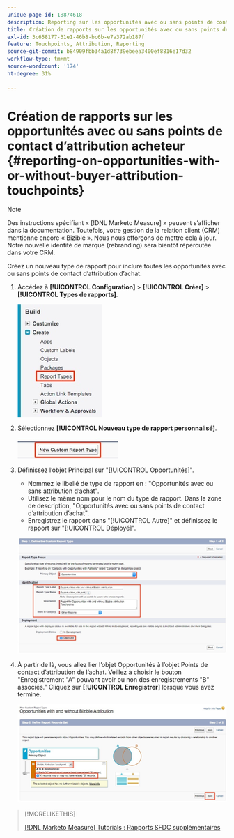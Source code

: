 ```yaml
---
unique-page-id: 18874618
description: Reporting sur les opportunités avec ou sans points de contact d’attribution d’achat - [!DNL Marketo Measure]
title: Création de rapports sur les opportunités avec ou sans points de contact d’attribution acheteur
exl-id: 3c658177-31e1-46b8-bc6b-e7a372ab187f
feature: Touchpoints, Attribution, Reporting
source-git-commit: b84909fbb34a1d8f739ebeea3400ef8816e17d32
workflow-type: tm+mt
source-wordcount: '174'
ht-degree: 31%

---
```


# Création de rapports sur les opportunités avec ou sans points de contact d’attribution acheteur {#reporting-on-opportunities-with-or-without-buyer-attribution-touchpoints}

>[!NOTE]
>
>Des instructions spécifiant « [!DNL Marketo Measure] » peuvent s’afficher dans la documentation. Toutefois, votre gestion de la relation client (CRM) mentionne encore « Bizible ». Nous nous efforçons de mettre cela à jour. Notre nouvelle identité de marque (rebranding) sera bientôt répercutée dans votre CRM.

Créez un nouveau type de rapport pour inclure toutes les opportunités avec ou sans points de contact d’attribution d’achat.

1. Accédez à **[!UICONTROL Configuration]** > **[!UICONTROL Créer]** > **[!UICONTROL Types de rapports]**.

   ![](assets/1-1.jpg)

1. Sélectionnez **[!UICONTROL Nouveau type de rapport personnalisé]**.

   ![](assets/2-1.jpg)

1. Définissez l’objet Principal sur &quot;[!UICONTROL Opportunités]&quot;.

   * Nommez le libellé de type de rapport en : &quot;Opportunités avec ou sans attribution d’achat&quot;.
   * Utilisez le même nom pour le nom du type de rapport. Dans la zone de description, &quot;Opportunités avec ou sans points de contact d’attribution d’achat&quot;.
   * Enregistrez le rapport dans &quot;[!UICONTROL Autre]&quot; et définissez le rapport sur &quot;[!UICONTROL Déployé]&quot;.

   ![](assets/3-1.jpg)

1. À partir de là, vous allez lier l’objet Opportunités à l’objet Points de contact d’attribution de l’achat. Veillez à choisir le bouton &quot;Enregistrement &quot;A&quot; pouvant avoir ou non des enregistrements &quot;B&quot; associés.&quot; Cliquez sur **[!UICONTROL Enregistrer]** lorsque vous avez terminé.

   ![](assets/4-1.jpg)

>[!MORELIKETHIS]
>
>[[!DNL Marketo Measure] Tutorials : Rapports SFDC supplémentaires](https://experienceleague.adobe.com/en/docs/marketo-measure-learn/tutorials/onboarding/marketo-measure-102/addtional-salesforce-reports)
